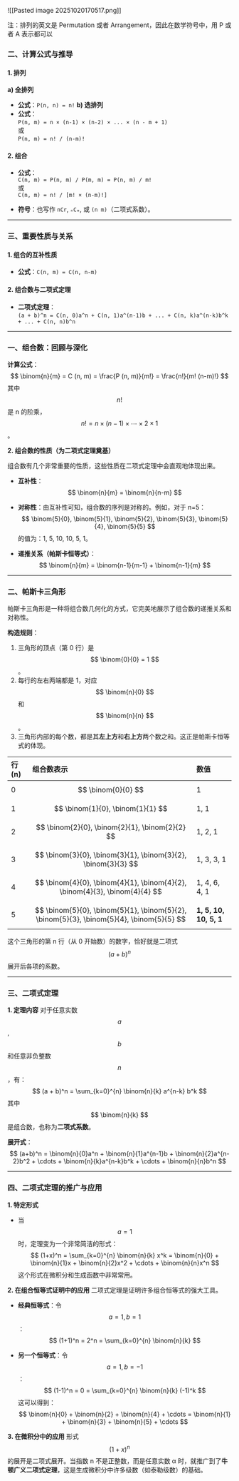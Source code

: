 ![[Pasted image 20251020170517.png]]

注：排列的英文是 Permutation 或者 Arrangement，因此在数学符号中，用 P 或者 A 表示都可以

### 二、计算公式与推导

#### 1. 排列

**a) 全排列**
- **公式**：`P(n, n) = n!`
**b) 选排列**
- **公式**：  
    `P(n, m) = n × (n-1) × (n-2) × ... × (n - m + 1)`  
    或  
    `P(n, m) = n! / (n-m)!`
#### 2. 组合
- **公式**：  
    `C(n, m) = P(n, m) / P(m, m) = P(n, m) / m!`  
    或  
    `C(n, m) = n! / [m! × (n-m)!]`
    
- **符号**：也写作 `nCr`, `ₙCₘ`, 或 `(n m)`（二项式系数）。    

---

### 三、重要性质与关系

#### 1. 组合的互补性质

- **公式**：`C(n, m) = C(n, n-m)`

#### 2. 组合数与二项式定理

- **二项式定理**：  
    `(a + b)^n = C(n, 0)a^n + C(n, 1)a^(n-1)b + ... + C(n, k)a^(n-k)b^k + ... + C(n, n)b^n`    


---

### 一、组合数：回顾与深化

**计算公式**：
$$
\binom{n}{m} = C (n, m) = \frac{P (n, m)}{m!} = \frac{n!}{m! (n-m)!}
$$
其中 $$ n! $$ 是 n 的阶乘，$$ n! = n \times (n-1) \times \cdots \times 2 \times 1 $$。



**2. 组合数的性质（为二项式定理奠基）**

组合数有几个非常重要的性质，这些性质在二项式定理中会直观地体现出来。

- **互补性**：$$ \binom{n}{m} = \binom{n}{n-m} $$


- **对称性**：由互补性可知，组合数的序列是对称的。例如，对于 n=5：
  $$ \binom{5}{0}, \binom{5}{1}, \binom{5}{2}, \binom{5}{3}, \binom{5}{4}, \binom{5}{5} $$ 的值为：1, 5, 10, 10, 5, 1。

- **递推关系（帕斯卡恒等式）**：
  $$
  \binom{n}{m} = \binom{n-1}{m-1} + \binom{n-1}{m}
  $$


---

### 二、帕斯卡三角形

帕斯卡三角形是一种将组合数几何化的方式，它完美地展示了组合数的递推关系和对称性。

**构造规则**：
1. 三角形的顶点（第 0 行）是 $$ \binom{0}{0} = 1 $$。
2. 每行的左右两端都是 1，对应 $$ \binom{n}{0} $$ 和 $$ \binom{n}{n} $$。
3. 三角形内部的每个数，都是其**左上方**和**右上方**两个数之和。这正是帕斯卡恒等式的体现。

| 行 (n) | 组合数表示 | 数值 |
| :--- | :--- | :--- |
| 0 | $$ \binom{0}{0} $$ | 1 |
| 1 | $$ \binom{1}{0}, \binom{1}{1} $$ | 1, 1 |
| 2 | $$ \binom{2}{0}, \binom{2}{1}, \binom{2}{2} $$ | 1, 2, 1 |
| 3 | $$ \binom{3}{0}, \binom{3}{1}, \binom{3}{2}, \binom{3}{3} $$ | 1, 3, 3, 1 |
| 4 | $$ \binom{4}{0}, \binom{4}{1}, \binom{4}{2}, \binom{4}{3}, \binom{4}{4} $$ | 1, 4, 6, 4, 1 |
| 5 | $$ \binom{5}{0}, \binom{5}{1}, \binom{5}{2}, \binom{5}{3}, \binom{5}{4}, \binom{5}{5} $$ | **1, 5, 10, 10, 5, 1** |

这个三角形的第 n 行（从 0 开始数）的数字，恰好就是二项式 $$ (a+b)^n $$ 展开后各项的系数。

---

### 三、二项式定理

**1. 定理内容**
对于任意实数 $$ a $$, $$ b $$ 和任意非负整数 $$ n $$，有：
$$
(a + b)^n = \sum_{k=0}^{n} \binom{n}{k} a^{n-k} b^k
$$
其中 $$ \binom{n}{k} $$ 是组合数，也称为**二项式系数**。

**展开式**：
$$
(a+b)^n = \binom{n}{0}a^n + \binom{n}{1}a^{n-1}b + \binom{n}{2}a^{n-2}b^2 + \cdots + \binom{n}{k}a^{n-k}b^k + \cdots + \binom{n}{n}b^n
$$



---

### 四、二项式定理的推广与应用

**1. 特定形式**
- 当 $$ a=1 $$ 时，定理变为一个非常简洁的形式：
  $$
  (1+x)^n = \sum_{k=0}^{n} \binom{n}{k} x^k = \binom{n}{0} + \binom{n}{1}x + \binom{n}{2}x^2 + \cdots + \binom{n}{n}x^n
  $$
  这个形式在微积分和生成函数中非常常用。

**2. 在组合恒等式证明中的应用**
二项式定理是证明许多组合恒等式的强大工具。

- **经典恒等式**：令 $$ a=1, b=1 $$：
  $$
  (1+1)^n = 2^n = \sum_{k=0}^{n} \binom{n}{k}
  $$

- **另一个恒等式**：令 $$ a=1, b=-1 $$：
  $$
  (1-1)^n = 0 = \sum_{k=0}^{n} \binom{n}{k} (-1)^k
  $$
  这可以得到：$$ \binom{n}{0} + \binom{n}{2} + \binom{n}{4} + \cdots = \binom{n}{1} + \binom{n}{3} + \binom{n}{5} + \cdots $$

**3. 在微积分中的应用**
形式 $$ (1+x)^n $$ 的展开是二项式展开。当指数 n 不是正整数，而是任意实数 α 时，就推广到了**牛顿广义二项式定理**，这是生成微积分中许多级数（如泰勒级数）的基础。

